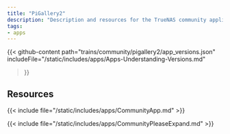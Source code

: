 ```yaml
---
title: "PiGallery2"
description: "Description and resources for the TrueNAS community application called PiGallery2."
tags:
- apps
---
```


{{< github-content 
    path="trains/community/pigallery2/app_versions.json"
	includeFile="/static/includes/apps/Apps-Understanding-Versions.md"
>}}

## Resources

{{< include file="/static/includes/apps/CommunityApp.md" >}}

{{< include file="/static/includes/apps/CommunityPleaseExpand.md" >}}

<!--
<div class="docs-sections">

{{< doc-card title="<appname> Deployments" link="/resources/"
descr="How to deploy and configure the <appname> app." >}}

</div>
-->
